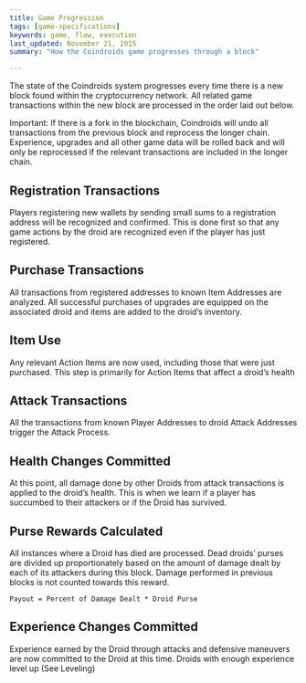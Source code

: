 ```yaml
---
title: Game Progression
tags: [game-specifications]
keywords: game, flow, execution 
last_updated: November 21, 2015
summary: "How the Coindroids game progresses through a block"

---
```


The state of the Coindroids system progresses every time there is a new block found within the cryptocurrency network. All related game transactions within the new block are processed in the order laid out below.

Important: If there is a fork in the blockchain, Coindroids will undo all transactions from the previous block and reprocess the longer chain. Experience, upgrades and all other game data will be rolled back and will only be reprocessed if the relevant transactions are included in the longer chain.

## Registration Transactions

Players registering new wallets by sending small sums to a registration address will be recognized and confirmed. This is done first so that any game actions by the droid are recognized even if the player has just registered.

## Purchase Transactions

All transactions from registered addresses to known Item Addresses are analyzed. All successful purchases of upgrades are equipped on the associated droid and items are added to the droid’s inventory.

## Item Use

Any relevant Action Items are now used, including those that were just purchased. This step is primarily for Action Items that affect a droid’s health

## Attack Transactions

All the transactions from known Player Addresses to droid Attack Addresses trigger the Attack Process.

## Health Changes Committed

At this point, all damage done by other Droids from attack transactions is applied to the droid’s health. This is when we learn if a player has succumbed to their attackers or if the Droid has survived.

## Purse Rewards Calculated

All instances where a Droid has died are processed. Dead droids’ purses are divided up proportionately based on the amount of damage dealt by each of its attackers during this block. Damage performed in previous blocks is not counted towards this reward.

```
Payout = Percent of Damage Dealt * Droid Purse
```

## Experience Changes Committed

Experience earned by the Droid through attacks and defensive maneuvers are now committed to the Droid at this time. Droids with enough experience level up (See Leveling)
